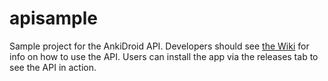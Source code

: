 # apisample
Sample project for the AnkiDroid API. 
Developers should see [the Wiki](https://github.com/ankidroid/Anki-Android/wiki/AnkiDroid-API) for info on how to use the API.
Users can install the app via the releases tab to see the API in action.
